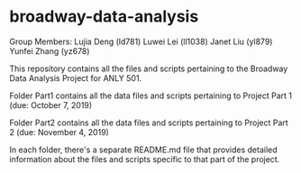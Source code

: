 # broadway-data-analysis

Group Members: 
	Lujia Deng (ld781)
	Luwei Lei (ll1038) 
	Janet Liu (yl879) 
	Yunfei Zhang (yz678)


This repository contains all the files and scripts pertaining to the Broadway Data Analysis Project for ANLY 501.

Folder Part1 contains all the data files and scripts pertaining to Project Part 1 (due: October 7, 2019)

Folder Part2 contains all the data files and scripts pertaining to Project Part 2 (due: November 4, 2019)

In each folder, there's a separate README.md file that provides detailed information about the files and scripts specific to that part of the project. 
